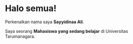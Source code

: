 # Halo semua! 

Perkenalkan nama saya **Sayyidinaa Ali**.<br>

Saya seorang **Mahasiswa yang sedang belajar** di Universitas Tarumanagara.<br>

